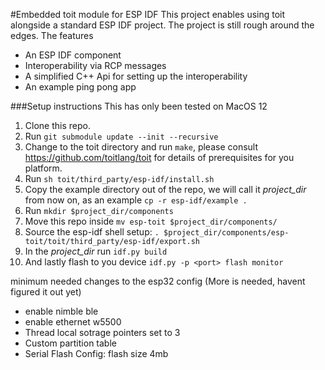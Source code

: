 #Embedded toit module for ESP IDF
This project enables using toit alongside a standard ESP IDF project. 
The project is still rough around the edges. The features
* An ESP IDF component
* Interoperability via RCP messages
* A simplified C++ Api for setting up the interoperability 
* An example ping pong app

###Setup instructions
This has only been tested on MacOS 12
1. Clone this repo.
2. Run `git submodule update --init --recursive`
3. Change to the toit directory and run `make`, please consult 
https://github.com/toitlang/toit for details of prerequisites for you platform. 
4. Run `sh toit/third_party/esp-idf/install.sh`
5. Copy the example directory out of the repo, we will call it *project_dir* 
from now on, as an example `cp -r esp-idf/example .`
6. Run `mkdir $project_dir/components`
7. Move this repo inside `mv esp-toit $project_dir/components/` 
8. Source the esp-idf shell setup: `. $project_dir/components/esp-toit/toit/third_party/esp-idf/export.sh`
9. In the *project_dir* run `idf.py build`
10. And lastly flash to you device `idf.py -p <port> flash monitor`


minimum needed changes to the esp32 config (More is needed, havent figured it out yet)

* enable nimble ble
* enable ethernet w5500
* Thread local sotrage pointers set to 3
* Custom partition table
* Serial Flash Config: flash size 4mb